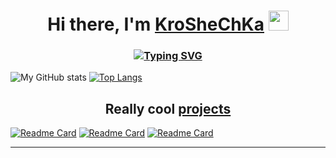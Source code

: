 <h1 align="center">Hi there, I'm <a href="https://github.com/KroSheChKa" target="_blank">KroSheChKa</a>
<img src="https://github.com/blackcater/blackcater/raw/main/images/Hi.gif" height="32"/></h1>
<h3 align="center"><a href="https://git.io/typing-svg"><img src="https://readme-typing-svg.demolab.com?font=Raleway&weight=300&size=27&duration=4200&pause=600&color=FFFFFF&center=true&vCenter=true&width=700&height=40&lines=A+self-taught+high+school+programmer.+.+." alt="Typing SVG" /></a></h3>

   ![My GitHub stats](https://github-readme-stats.vercel.app/api?username=KroSheChKa&hide=contribs,issues&count_private=true&show_icons=true&title_color=f8f8f8&text_color=cfcfcf&bg_color=0d1117&border_color=161b22&border_radius=20&icon_color=e2dc5d&ring_color=e2dc5d&card_width=450&number_format=long)
[![Top Langs](https://github-readme-stats.vercel.app/api/top-langs/?username=KroSheChKa&layout=default&title_color=f8f8f8&text_color=cfcfcf&bg_color=0d1117&border_color=161b22&border_radius=20&icon_color=e2dc5d&ring_color=e2dc5d&card_width=200&langs_count=2&number_format=long)](https://github.com/anuraghazra/github-readme-stats)

<h2 align="center">Really cool <a href="https://github.com/KroSheChKa?tab=repositories" target="_blank">projects</a></h2>

[![Readme Card](https://github-readme-stats.vercel.app/api/pin/?username=KroSheChKa&repo=BasketBot&layout=compact&title_color=f8f8f8&text_color=cfcfcf&bg_color=0d1117&border_color=161b22&border_radius=20&icon_color=e2dc5d&ring_color=e2dc5d)](https://github.com/KroSheChKa/BasketBot) 
[![Readme Card](https://github-readme-stats.vercel.app/api/pin/?username=KroSheChKa&repo=PandaBot&layout=compact&title_color=f8f8f8&text_color=cfcfcf&bg_color=0d1117&border_color=161b22&border_radius=20&icon_color=e2dc5d&ring_color=e2dc5d)](https://github.com/KroSheChKa/PandaBot) 
[![Readme Card](https://github-readme-stats.vercel.app/api/pin/?username=KroSheChKa&repo=FootBot&layout=compact&title_color=f8f8f8&text_color=cfcfcf&bg_color=0d1117&border_color=161b22&border_radius=20&icon_color=e2dc5d&ring_color=e2dc5d)](https://github.com/KroSheChKa/FootBot)

----


<!---
KroSheChKa/KroSheChKa is a ✨ special ✨ repository because its `README.md` (this file) appears on your GitHub profile.
You can click the Preview link to take a look at your changes.
--->
